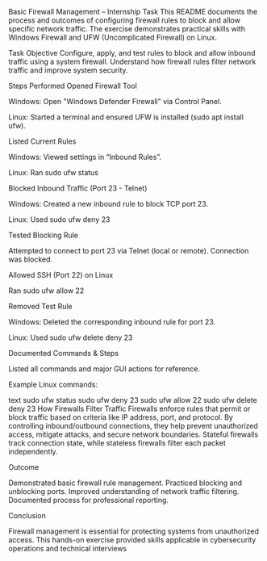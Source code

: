 Basic Firewall Management – Internship Task
This README documents the process and outcomes of configuring firewall rules to block and allow specific network traffic.
The exercise demonstrates practical skills with Windows Firewall and UFW (Uncomplicated Firewall) on Linux.

Task Objective
Configure, apply, and test rules to block and allow inbound traffic using a system firewall.
Understand how firewall rules filter network traffic and improve system security.

Steps Performed
Opened Firewall Tool

Windows: Open "Windows Defender Firewall" via Control Panel.

Linux: Started a terminal and ensured UFW is installed (sudo apt install ufw).

Listed Current Rules

Windows: Viewed settings in “Inbound Rules”.

Linux: Ran
sudo ufw status

Blocked Inbound Traffic (Port 23 - Telnet)

Windows: Created a new inbound rule to block TCP port 23.

Linux: Used
sudo ufw deny 23

Tested Blocking Rule

Attempted to connect to port 23 via Telnet (local or remote). Connection was blocked.

Allowed SSH (Port 22) on Linux

Ran
sudo ufw allow 22

Removed Test Rule

Windows: Deleted the corresponding inbound rule for port 23.

Linux: Used
sudo ufw delete deny 23

Documented Commands & Steps

Listed all commands and major GUI actions for reference.

Example Linux commands:

text
sudo ufw status
sudo ufw deny 23
sudo ufw allow 22
sudo ufw delete deny 23
How Firewalls Filter Traffic
Firewalls enforce rules that permit or block traffic based on criteria like IP address, port, and protocol.
By controlling inbound/outbound connections, they help prevent unauthorized access, mitigate attacks, and secure network boundaries.
Stateful firewalls track connection state, while stateless firewalls filter each packet independently.

Outcome

Demonstrated basic firewall rule management.
Practiced blocking and unblocking ports.
Improved understanding of network traffic filtering.
Documented process for professional reporting.

Conclusion

Firewall management is essential for protecting systems from unauthorized access.
This hands-on exercise provided skills applicable in cybersecurity operations and technical interviews
